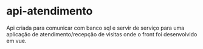 # api-atendimento
Api criada para comunicar com banco sql e servir de serviço para uma aplicação de atendimento/recepção de visitas onde o front foi desenvolvido em vue.
